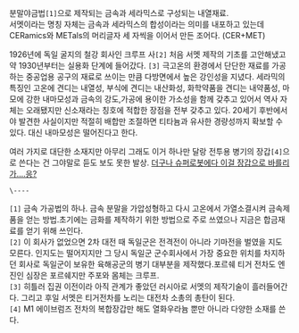 분말야금법`[1]`으로 제작되는 금속과 세라믹스로 구성되는 내열재료.  
서멧이라는 명칭 자체는 금속과 세라믹스의 합성이라는 의미를 내포하고 있는데 CERamics와 METals의 머리글자 세 자씩을 이어서 만든
조어다. (CER+MET)

1926년에 독일 굴지의 철강 회사인 크루프 사`[2]` 처음 서멧 제작의 기초를 고안해냈고 약 1930년부터는 실용화 단계에 들어갔다.
`[3]` 극고온의 환경에서 단단한 재료를 가공하는 중공업용 공구의 재료로 쓰이는 만큼 다방면에서 높은 강인성을 지녔다. 세라믹의 특징인
고온에 견디는 내열성, 부식에 견디는 내산화성, 화학약품을 견디는 내약품성, 마모에 강한 내마모성과 금속의 강도,가공에 용이한 가소성을 함께
갖추고 있어서 역사 자체는 오래됐지만 신소재라는 칭호에 적합한 장점을 전부 갖추고 있다. 20세기 후반에서야 발견한 사실이지만 적절히 배합만
조절하면 티타늄과 유사한 경량성까지 확보할 수 있다. 대신 내마모성은 떨어진다고 한다.  

  

여러 가지로 대단한 소재지만 아무리 그래도 이거 하나만 달랑 전투용 병기의 장갑`[4]`으로 쓴다는 건 그야말로 듣도 보도 못한 발상.
[더구나 슈퍼로봇에다 이걸 장갑으로 바를리가....응?](%EC%BD%A4%EB%B0%94%ED%8A%B8%EB%9D%BCV.md)

`\----`

`[1]` 금속 가공법의 하나. 금속 분말을 가압성형하고 다시 고온에서 가열소결시켜 금속제품을 얻는 방법.초기에는 금화를 제작하기 위한
방법으로 주로 쓰였으나 지금은 합금재료를 얻기 위해 쓰인다.  
`[2]` 이 회사가 없었으면 2차 대전 때 독일군은 전격전이 아니라 기마전을 벌였을 지도 모른다. 인지도는 떨어지지만 그 당시 독일군
군수회사에서 가장 중요한 위치를 차지하던 회사로 독일군이 보유한 육해공군의 병기 대부분을 제작했다.포르쉐 티거 전차도 엔진인 심장은
포르쉐지만 주포와 몸체는 크루프.  
`[3]` 히틀러 집권 이전이라 아직 관계가 좋았던 러시아로 서멧의 제작기술이 흘러들어간다. 그리고 후일 서멧은 티거전차를 노리는 대전차
소총의 총탄이 된다.  
`[4]` M1 에이브럼즈 전차의 복합장갑만 해도 열화우라늄 뿐만 아니라 다양한 소재를 쓴다.

